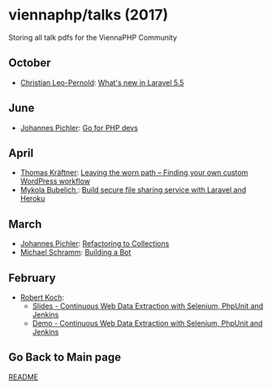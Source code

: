 viennaphp/talks (2017)
================

Storing all talk pdfs for the ViennaPHP Community

October
-----
* [Christian Leo-Pernold](https://mazedlx.net): [What's new in Laravel 5.5](../201710/whats-new-in-laravel-5-5.pdf)

June
-----
* [Johannes Pichler](https://johannespichler.com): [Go for PHP devs](../201706/go-for-php-devs.pdf)


April
-----

* [Thomas Kräftner](): [Leaving the worn path – Finding your own custom WordPress workflow](http://kraftner.com/talks/leaving-the-worn-path/#/)
* [Mykola Bubelich ](): [Build secure file sharing service with Laravel and Heroku](../201704/01_cryptoesel-slides-viennaphp.pdf)


March
-----

* [Johannes Pichler](https://johannespichler.com): [Refactoring to Collections](../201703/01_refactoring-to-collections.pdf)
* [Michael Schramm](https://www.gosepp.com): [Building a Bot](../201703/03_building-a-bot.pdf)


February
--------

* [Robert Koch](https://www.e-2.at/en/jobs/):
    * [Slides - Continuous Web Data Extraction with Selenium, PhpUnit and Jenkins](../201702/01_continuous-web-data-extraction-talk.pdf)
    * [Demo - Continuous Web Data Extraction with Selenium, PhpUnit and Jenkins](../201702/02_continuous-web-data-extraction-demo.zip)


## Go Back to Main page

[README](../README.md)
